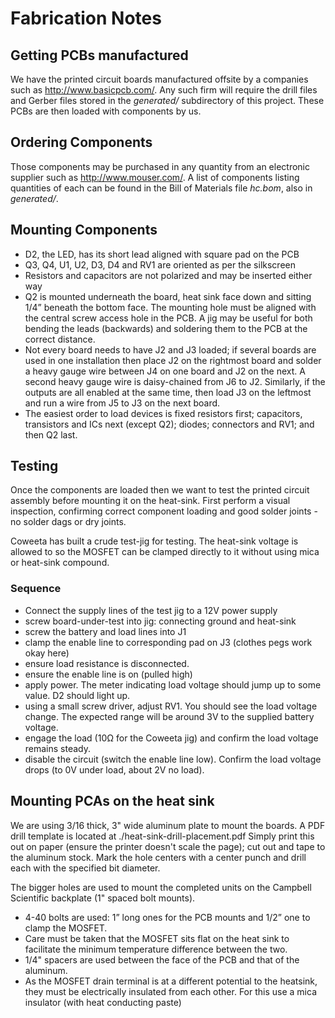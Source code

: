 # Fabrication Notes

## Getting PCBs manufactured

We have the printed circuit boards manufactured offsite by a companies such as http://www.basicpcb.com/.
Any such firm will require the drill files and Gerber files stored in the *generated/* subdirectory of this project.
These PCBs are then loaded with components by us.

## Ordering Components

Those components may be purchased in any quantity from an electronic supplier such as http://www.mouser.com/.
A list of components listing quantities of each can be found in the Bill of Materials file *hc.bom*, also in *generated/*.

## Mounting Components

* D2, the LED, has its short lead aligned with square pad on the PCB
* Q3, Q4, U1, U2, D3, D4 and RV1 are oriented as per the silkscreen
* Resistors and capacitors are not polarized and may be inserted either way
* Q2 is mounted underneath the board, heat sink face down and sitting 1/4” beneath the bottom face.
  The mounting hole must be aligned with the central screw access hole in the PCB.
  A jig may be useful for both bending the leads (backwards) and soldering them to the PCB at the correct distance.
* Not every board needs to have J2 and J3 loaded;
  if several boards are used in one installation then place J2 on the rightmost board and solder a heavy gauge wire
  between J4 on one board and J2 on the next.
  A second heavy gauge wire is daisy-chained from J6 to J2.
  Similarly, if the outputs are all enabled at the same time, then load J3 on the leftmost and run a wire from J5 to J3
  on the next board.
* The easiest order to load devices is fixed resistors first; capacitors, transistors and ICs next (except Q2); diodes;
  connectors and RV1; and then Q2 last.

## Testing

Once the components are loaded then we want to test the printed circuit assembly before mounting it on the heat-sink.
First perform a visual inspection, confirming correct component loading and good solder joints - no solder dags or dry joints.

Coweeta has built a crude test-jig for testing.  The heat-sink voltage is allowed to so the MOSFET can be clamped
directly to it without using mica or heat-sink compound.

### Sequence

* Connect the supply lines of the test jig to a 12V power supply
* screw board-under-test into jig: connecting ground and heat-sink
* screw the battery and load lines into J1
* clamp the enable line to corresponding pad on J3 (clothes pegs work okay here)
* ensure load resistance is disconnected.
* ensure the enable line is on (pulled high)
* apply power.  The meter indicating load voltage should jump up to some value.  D2 should light up.
* using a small screw driver, adjust RV1.  You should see the load voltage change.  The expected range will be around 3V to the supplied battery voltage.
* engage the load (10Ω for the Coweeta jig) and confirm the load voltage remains steady.
* disable the circuit (switch the enable line low).  Confirm the load voltage drops (to 0V under load, about 2V no load).

## Mounting PCAs on the heat sink

We are using 3/16 thick, 3" wide aluminum plate to mount the boards.  A PDF drill template is located at ./heat-sink-drill-placement.pdf
Simply print this out on paper (ensure the printer doesn't scale the page); cut out and tape to the aluminum stock.
Mark the hole centers with a center punch and drill each with the specified bit diameter.

The bigger holes are used to mount the completed units on the Campbell Scientific backplate (1" spaced bolt mounts).


* 4-40 bolts are used: 1” long ones for the PCB mounts and 1/2” one to clamp the MOSFET.
* Care must be taken that the MOSFET sits flat on the heat sink to facilitate the minimum temperature difference between the two.
* 1/4" spacers are used between the face of the PCB and that of the aluminum.
* As the MOSFET drain terminal is at a different potential to the heatsink, they must be electrically insulated from each other.
  For this use a mica insulator (with heat conducting paste)


